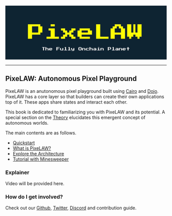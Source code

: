 ![PixeLAW](images/PixeLAW.jpeg)

---

## PixeLAW: Autonomous Pixel Playground

PixeLAW is an anutonomous pixel playground built using [Cairo](https://github.com/starkware-libs/cairo) and [Dojo](https://github.com/dojoengine/dojo). PixeLAW has a core layer so that builders can create their own applications top of it. These apps share states and interact each other.

This book is dedicated to familiarizing you with PixeLAW and its potential. A special section on the [Theory](./theory/autonomous-worlds.md) elucidates this emergent concept of autonomous worlds.

The main contents are as follows.
- [Quickstart](./getting-started/quick-start.md)
- [What is PixeLAW?](./theory/what-is-pixelaw.md)
- [Explore the Architecture](./architecture/overview.md)
- [Tutorial with Minesweeper](./tutorial/minesweeper/README.md)

### Explainer

Video will be provided here.

### How do I get involved?

Check out our [Github](https://github.com/pixelaw/), [Twitter](https://twitter.com/0xPixeLAW), [Discord](https://t.co/jKDjNbFdZ5) and contribution guide.